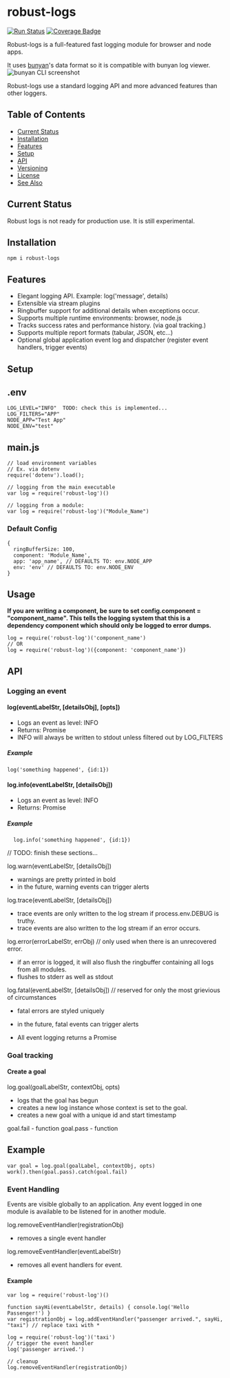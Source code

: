 # robust-logs

[![Run Status](https://api.shippable.com/projects/588995b5f35d500f0014a472/badge?branch=master)](https://app.shippable.com/projects/588995b5f35d500f0014a472)
[![Coverage Badge](https://api.shippable.com/projects/588995b5f35d500f0014a472/coverageBadge?branch=master)](https://app.shippable.com/projects/588995b5f35d500f0014a472)

Robust-logs is a full-featured fast logging module for browser and node apps.

It uses [bunyan](https://github.com/trentm/node-bunyan)'s data format so it is compatible with
bunyan log viewer. ![bunyan CLI screenshot](https://raw.github.com/trentm/node-bunyan/master/tools/screenshot1.png)

Robust-logs use a standard logging API and more advanced features than other loggers.

## Table of Contents

<!-- toc -->

- [Current Status](#current-status)
- [Installation](#installation)
- [Features](#features)
- [Setup](#setup)
- [API](#api)
- [Versioning](#versioning)
- [License](#license)
- [See Also](#see-also)

<!-- tocstop -->

## Current Status

Robust logs is not ready for production use.  It is still experimental.

## Installation

`npm i robust-logs`

## Features

- Elegant logging API.  Example: log('message', details)
- Extensible via stream plugins
- Ringbuffer support for additional details when exceptions occur.
- Supports multiple runtime environments: browser, node.js
- Tracks success rates and performance history. (via goal tracking.)
- Supports multiple report formats (tabular, JSON, etc...)
- Optional global application event log and dispatcher (register event handlers, trigger events)

## Setup

.env
---

    LOG_LEVEL="INFO"  TODO: check this is implemented...
    LOG_FILTERS="APP"
    NODE_APP="Test App"
    NODE_ENV="test"


main.js
---
    // load environment variables
    // Ex. via dotenv
    require('dotenv').load();

    // logging from the main executable
    var log = require('robust-log')()

    // logging from a module:
    var log = require('robust-log')("Module_Name")

### Default Config

    {
      ringBufferSize: 100,
      component: 'Module_Name',
      app: 'app_name', // DEFAULTS TO: env.NODE_APP
      env: 'env' // DEFAULTS TO: env.NODE_ENV
    }

## Usage

**If you are writing a component, be sure to set config.component = "component_name".  This tells
the logging system that this is a dependency component which should only be logged to error dumps.**

    log = require('robust-log')('component_name')
    // OR
    log = require('robust-log')({component: 'component_name'})

## API

### Logging an event

#### log(eventLabelStr, [detailsObj], [opts])

  - Logs an event as level: INFO
  - Returns: Promise
  - INFO will always be written to stdout unless filtered out by LOG_FILTERS

##### Example

    log('something happened', {id:1})

#### log.info(eventLabelStr, [detailsObj])

  - Logs an event as level: INFO
  - Returns: Promise

##### Example

      log.info('something happened', {id:1})

// TODO: finish these sections...

log.warn(eventLabelStr, [detailsObj])
  - warnings are pretty printed in bold
  - in the future, warning events can trigger alerts

log.trace(eventLabelStr, [detailsObj])
  - trace events are only written to the log stream if process.env.DEBUG is truthy.
  - trace events are also written to the log stream if an error occurs.

log.error(errorLabelStr, errObj)  // only used when there is an unrecovered error.
  - if an error is logged, it will also flush the ringbuffer containing all logs from all modules.
  - flushes to stderr as well as stdout


log.fatal(eventLabelStr, [detailsObj])  // reserved for only the most grievious of circumstances
  - fatal errors are styled uniquely
  - in the future, fatal events can trigger alerts

- All event logging returns a Promise

### Goal tracking

#### Create a goal

log.goal(goalLabelStr, contextObj, opts)

  - logs that the goal has begun
  - creates a new log instance whose context is set to the goal.
  - creates a new goal with a unique id and start timestamp

goal.fail - function<Promise>
goal.pass - function<Promise>

Example
---
    var goal = log.goal(goalLabel, contextObj, opts)
    work().then(goal.pass).catch(goal.fail)

### Event Handling

Events are visible globally to an application.  Any event logged in one module is available to be listened for in another module.  

log.removeEventHandler(registrationObj)
  - removes a single event handler

log.removeEventHandler(eventLabelStr)
  - removes all event handlers for event.

#### Example

    var log = require('robust-log')()

    function sayHi(eventLabelStr, details) { console.log('Hello Passenger!') }
    var registrationObj = log.addEventHandler("passenger arrived.", sayHi, "taxi") // replace taxi with *

    log = require('robust-log')('taxi')
    // trigger the event handler
    log('passenger arrived.')

    // cleanup
    log.removeEventHandler(registrationObj)
